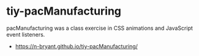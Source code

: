 # tiy-pacManufacturing
pacManufacturing was a class exercise in CSS animations and JavaScript event listeners.
* https://n-bryant.github.io/tiy-pacManufacturing/
